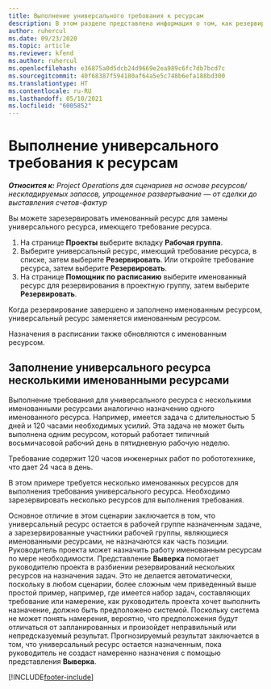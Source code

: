 ```yaml
---
title: Выполнение универсального требования к ресурсам
description: В этом разделе представлена информация о том, как резервировать именованные ресурсы для требования универсального ресурса.
author: ruhercul
ms.date: 09/23/2020
ms.topic: article
ms.reviewer: kfend
ms.author: ruhercul
ms.openlocfilehash: e36875a0d5dcb24d9669e2ea989c6fc7db7bcd7c
ms.sourcegitcommit: 40f68387f594180af64a5e5c748b6efa188bd300
ms.translationtype: HT
ms.contentlocale: ru-RU
ms.lasthandoff: 05/10/2021
ms.locfileid: "6005852"
---
```

# <a name="generic-resource-requirement-fulfillment"></a>Выполнение универсального требования к ресурсам

_**Относится к:** Project Operations для сценариев на основе ресурсов/нескладируемых запасов, упрощенное развертывание — от сделки до выставления счетов-фактур_

Вы можете зарезервировать именованный ресурс для замены универсального ресурса, имеющего требование ресурса.

1. На странице **Проекты** выберите вкладку **Рабочая группа**.
2. Выберите универсальный ресурс, имеющий требование ресурса, в списке, затем выберите **Резервировать**. Или откройте требование ресурса, затем выберите **Резервировать**.
3. На странице **Помощник по расписанию** выберите именованный ресурс для резервирования в проектную группу, затем выберите **Резервировать**.

Когда резервирование завершено и заполнено именованным ресурсом, универсальный ресурс заменяется именованным ресурсом.

Назначения в расписании также обновляются с именованным ресурсом.

## <a name="fulfill-a-generic-resource-with-multiple-named-resources"></a>Заполнение универсального ресурса несколькими именованными ресурсами
Выполнение требования для универсального ресурса с несколькими именованными ресурсами аналогично назначению одного именованного ресурса. Например, имеется задача с длительностью 5 дней и 120 часами необходимых усилий. Эта задача не может быть выполнена одним ресурсом, который работает типичный восьмичасовой рабочий день в пятидневную рабочую неделю. 

Требование содержит 120 часов инженерных работ по робототехнике, что дает 24 часа в день.

В этом примере требуется несколько именованных ресурсов для выполнения требования универсального ресурса. Необходимо зарезервировать несколько ресурсов для выполнения требования.

Основное отличие в этом сценарии заключается в том, что универсальный ресурс остается в рабочей группе назначенным задаче, а зарезервированные участники рабочей группы, являющиеся именованными ресурсами, не назначаются как часть позиции. Руководитель проекта может назначить работу именованным ресурсам по мере необходимости. Представление **Выверка** помогает руководителю проекта в разбиении резервирований нескольких ресурсов на назначения задач. Это не делается автоматически, поскольку в любом сценарии, более сложным чем приведенный выше простой пример, например, где имеется набор задач, составляющих требование или намерение, как руководитель проекта хочет выполнить назначение, должно быть предположено системой. Поскольку система не может понять намерения, вероятно, что предположения будут отличаться от запланированных и произойдет неправильный или непредсказуемый результат. Прогнозируемый результат заключается в том, что универсальный ресурс остается назначенным, пока руководитель не создаст намеренно назначения с помощью представления **Выверка**.




[!INCLUDE[footer-include](../includes/footer-banner.md)]